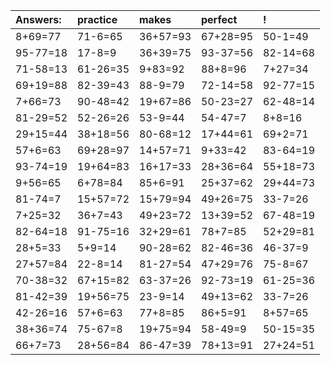 | Answers: | practice | makes | perfect | ! |
| :--- | :--- | :--- | :--- | :--- |
| 8+69=77 | 71-6=65 | 36+57=93 | 67+28=95 | 50-1=49 | 
| 95-77=18 | 17-8=9 | 36+39=75 | 93-37=56 | 82-14=68 | 
| 71-58=13 | 61-26=35 | 9+83=92 | 88+8=96 | 7+27=34 | 
| 69+19=88 | 82-39=43 | 88-9=79 | 72-14=58 | 92-77=15 | 
| 7+66=73 | 90-48=42 | 19+67=86 | 50-23=27 | 62-48=14 | 
| 81-29=52 | 52-26=26 | 53-9=44 | 54-47=7 | 8+8=16 | 
| 29+15=44 | 38+18=56 | 80-68=12 | 17+44=61 | 69+2=71 | 
| 57+6=63 | 69+28=97 | 14+57=71 | 9+33=42 | 83-64=19 | 
| 93-74=19 | 19+64=83 | 16+17=33 | 28+36=64 | 55+18=73 | 
| 9+56=65 | 6+78=84 | 85+6=91 | 25+37=62 | 29+44=73 | 
| 81-74=7 | 15+57=72 | 15+79=94 | 49+26=75 | 33-7=26 | 
| 7+25=32 | 36+7=43 | 49+23=72 | 13+39=52 | 67-48=19 | 
| 82-64=18 | 91-75=16 | 32+29=61 | 78+7=85 | 52+29=81 | 
| 28+5=33 | 5+9=14 | 90-28=62 | 82-46=36 | 46-37=9 | 
| 27+57=84 | 22-8=14 | 81-27=54 | 47+29=76 | 75-8=67 | 
| 70-38=32 | 67+15=82 | 63-37=26 | 92-73=19 | 61-25=36 | 
| 81-42=39 | 19+56=75 | 23-9=14 | 49+13=62 | 33-7=26 | 
| 42-26=16 | 57+6=63 | 77+8=85 | 86+5=91 | 8+57=65 | 
| 38+36=74 | 75-67=8 | 19+75=94 | 58-49=9 | 50-15=35 | 
| 66+7=73 | 28+56=84 | 86-47=39 | 78+13=91 | 27+24=51 | 
